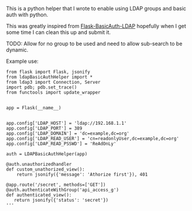 This is a python helper that I wrote to enable using LDAP groups and basic auth with python. 

This was greatly inspired from [Flask-BasicAuth-LDAP](https://pypi.org/project/Flask-BasicAuth-LDAP/) hopefully when I get some time I can clean this up and submit it. 

TODO: Allow for no group to be used and need to allow sub-search to be dynamic.

Example use:

```
from flask import Flask, jsonify
from ldapBasicAuthHelper import *
from ldap3 import Connection, Server
import pdb; pdb.set_trace()
from functools import update_wrapper


app = Flask(__name__)


app.config['LDAP_HOST'] = 'ldap://192.168.1.1'
app.config['LDAP_PORT'] = 389
app.config['LDAP_DOMAIN'] = 'dc=example,dc=org'
app.config['LDAP_READ_USER'] = 'cn=readonlyUser,dc=example,dc=org'
app.config['LDAP_READ_PSSWD'] = 'ReAdOnLy'

auth = LDAPBasicAuthHelper(app)

@auth.unauthorizedhandler 
def custom_unathorized_view(): 
    return jsonify({'message': 'Athorize first'}), 401

@app.route('/secret', methods=['GET'])
@auth.authenticateWithGroup('api_access_g')
def authenticated_view():
   return jsonify({'status': 'secret'})
'''
